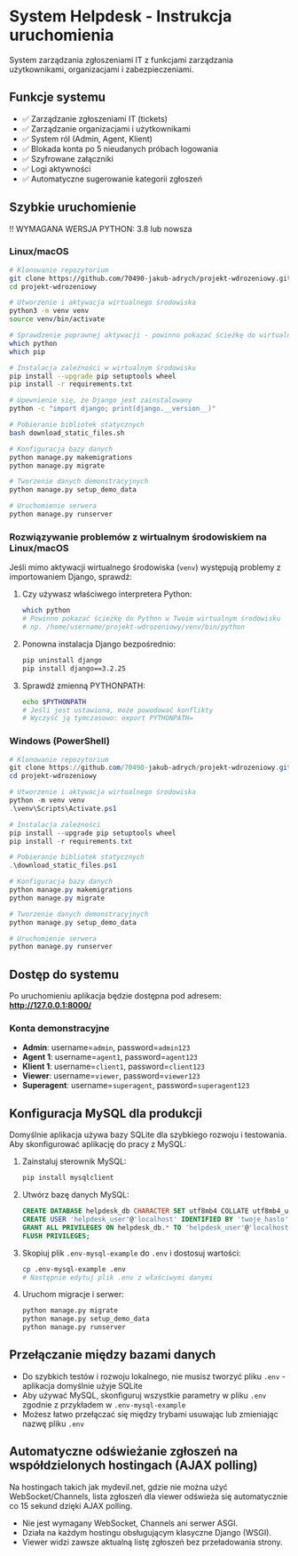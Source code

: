 # System Helpdesk - Instrukcja uruchomienia

System zarządzania zgłoszeniami IT z funkcjami zarządzania użytkownikami, organizacjami i zabezpieczeniami.

## Funkcje systemu

- ✅ Zarządzanie zgłoszeniami IT (tickets)
- ✅ Zarządzanie organizacjami i użytkownikami
- ✅ System ról (Admin, Agent, Klient)
- ✅ Blokada konta po 5 nieudanych próbach logowania
- ✅ Szyfrowane załączniki
- ✅ Logi aktywności
- ✅ Automatyczne sugerowanie kategorii zgłoszeń

## Szybkie uruchomienie

!! WYMAGANA WERSJA PYTHON: 3.8 lub nowsza

### Linux/macOS
```bash
# Klonowanie repozytorium
git clone https://github.com/70490-jakub-adrych/projekt-wdrozeniowy.git
cd projekt-wdrozeniowy

# Utworzenie i aktywacja wirtualnego środowiska
python3 -m venv venv
source venv/bin/activate

# Sprawdzenie poprawnej aktywacji - powinno pokazać ścieżkę do wirtualnego środowiska
which python
which pip

# Instalacja zależności w wirtualnym środowisku
pip install --upgrade pip setuptools wheel
pip install -r requirements.txt

# Upewnienie się, że Django jest zainstalowany
python -c "import django; print(django.__version__)"

# Pobieranie bibliotek statycznych
bash download_static_files.sh

# Konfiguracja bazy danych
python manage.py makemigrations
python manage.py migrate

# Tworzenie danych demonstracyjnych
python manage.py setup_demo_data

# Uruchomienie serwera
python manage.py runserver
```

### Rozwiązywanie problemów z wirtualnym środowiskiem na Linux/macOS

Jeśli mimo aktywacji wirtualnego środowiska (`venv`) występują problemy z importowaniem Django, sprawdź:

1. Czy używasz właściwego interpretera Python:
   ```bash
   which python
   # Powinno pokazać ścieżkę do Python w Twoim wirtualnym środowisku
   # np. /home/username/projekt-wdrozeniowy/venv/bin/python
   ```

2. Ponowna instalacja Django bezpośrednio:
   ```bash
   pip uninstall django
   pip install django==3.2.25
   ```

3. Sprawdź zmienną PYTHONPATH:
   ```bash
   echo $PYTHONPATH
   # Jeśli jest ustawiona, może powodować konflikty
   # Wyczyść ją tymczasowo: export PYTHONPATH=
   ```

### Windows (PowerShell)
```powershell
# Klonowanie repozytorium
git clone https://github.com/70490-jakub-adrych/projekt-wdrozeniowy.git
cd projekt-wdrozeniowy

# Utworzenie i aktywacja wirtualnego środowiska
python -m venv venv
.\venv\Scripts\Activate.ps1

# Instalacja zależności
pip install --upgrade pip setuptools wheel
pip install -r requirements.txt

# Pobieranie bibliotek statycznych
.\download_static_files.ps1

# Konfiguracja bazy danych
python manage.py makemigrations
python manage.py migrate

# Tworzenie danych demonstracyjnych
python manage.py setup_demo_data

# Uruchomienie serwera
python manage.py runserver
```

## Dostęp do systemu

Po uruchomieniu aplikacja będzie dostępna pod adresem: **http://127.0.0.1:8000/**

### Konta demonstracyjne

- **Admin**: username=`admin`, password=`admin123`
- **Agent 1**: username=`agent1`, password=`agent123`
- **Klient 1**: username=`client1`, password=`client123`
- **Viewer**: username=`viewer`, password=`viewer123`
- **Superagent**: username=`superagent`, password=`superagent123`

## Konfiguracja MySQL dla produkcji

Domyślnie aplikacja używa bazy SQLite dla szybkiego rozwoju i testowania. Aby skonfigurować aplikację do pracy z MySQL:

1. Zainstaluj sterownik MySQL:
   ```bash
   pip install mysqlclient
   ```

2. Utwórz bazę danych MySQL:
   ```sql
   CREATE DATABASE helpdesk_db CHARACTER SET utf8mb4 COLLATE utf8mb4_unicode_ci;
   CREATE USER 'helpdesk_user'@'localhost' IDENTIFIED BY 'twoje_haslo';
   GRANT ALL PRIVILEGES ON helpdesk_db.* TO 'helpdesk_user'@'localhost';
   FLUSH PRIVILEGES;
   ```

3. Skopiuj plik `.env-mysql-example` do `.env` i dostosuj wartości:
   ```bash
   cp .env-mysql-example .env
   # Następnie edytuj plik .env z właściwymi danymi
   ```

4. Uruchom migracje i serwer:
   ```bash
   python manage.py migrate
   python manage.py setup_demo_data
   python manage.py runserver
   ```

## Przełączanie między bazami danych

- Do szybkich testów i rozwoju lokalnego, nie musisz tworzyć pliku `.env` - aplikacja domyślnie użyje SQLite
- Aby używać MySQL, skonfiguruj wszystkie parametry w pliku `.env` zgodnie z przykładem w `.env-mysql-example`
- Możesz łatwo przełączać się między trybami usuwając lub zmieniając nazwę pliku `.env`

## Automatyczne odświeżanie zgłoszeń na współdzielonych hostingach (AJAX polling)

Na hostingach takich jak mydevil.net, gdzie nie można użyć WebSocket/Channels, lista zgłoszeń dla viewer odświeża się automatycznie co 15 sekund dzięki AJAX polling.

- Nie jest wymagany WebSocket, Channels ani serwer ASGI.
- Działa na każdym hostingu obsługującym klasyczne Django (WSGI).
- Viewer widzi zawsze aktualną listę zgłoszeń bez przeładowania strony.